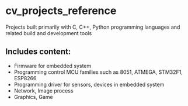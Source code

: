 # cv_projects_reference
  Projects built primarily with C, C++, Python programming languages and related build and development tools

## Includes content:
  + Firmware for embedded system
  + Programming control MCU families such as 8051, ATMEGA, STM32F1, ESP8266
  + Programming driver for sensors, devices in embedded system
  + Network, Image process
  + Graphics, Game

